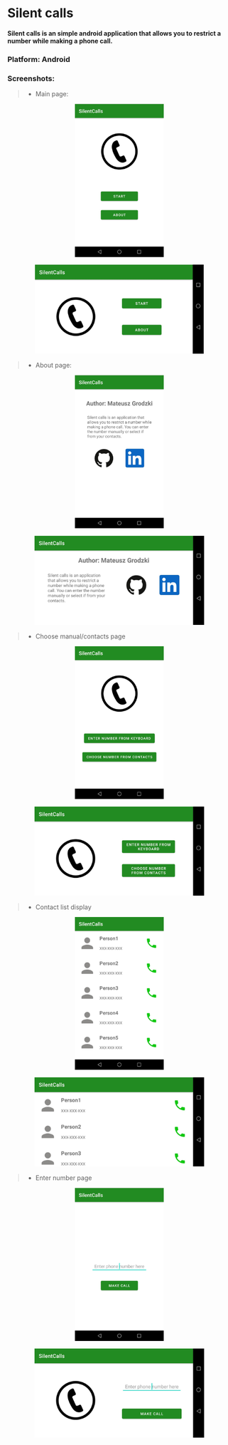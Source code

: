 # Silent calls
#### Silent calls is an simple android application that allows you to restrict a number while making a phone call.
### Platform: Android
### Screenshots: 
> * Main page:
<p align="center">
  <img src="./img/mainPortrait.jpg" width="200">
</p>
<p align="center">
  <img src ="./img/mainLandscape.jpg" height="200">
</p>

> * About page:
<p align="center">
  <img src="./img/aboutPortrait.jpg" width="200">
</p>
<p align="center">
  <img src ="./img/aboutLandscape.jpg" height="200">
</p>

> * Choose manual/contacts page
<p align="center">
  <img src="./img/choosePortrait.jpg" width="200">
</p>
<p align="center">
  <img src ="./img/chooseLandscape.jpg" height="200">
</p>

> * Contact list display
<p align="center">
  <img src="./img/contactsPortrait.jpg" width="200">
</p>
<p align="center">
  <img src ="./img/contactsLandscape.jpg" height="200">
</p>

> * Enter number page
<p align="center">
  <img src="./img/callPortrait.jpg" width="200">
</p>
<p align="center">
  <img src ="./img/callLandscape.jpg" height="200">
</p>
